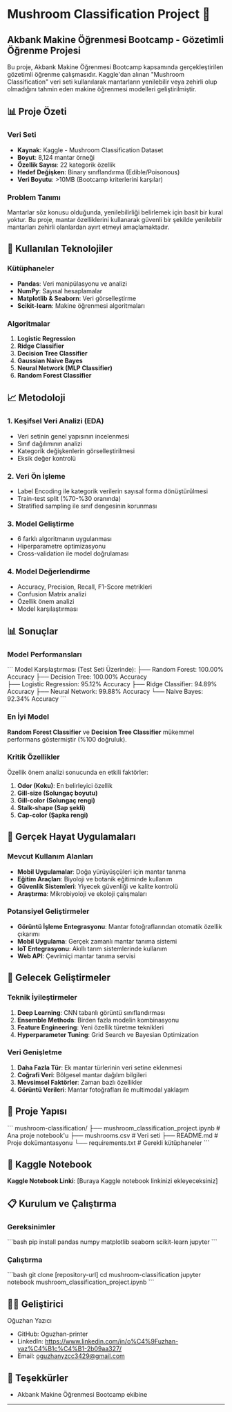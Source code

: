# Mushroom Classification Project 🍄

## Akbank Makine Öğrenmesi Bootcamp - Gözetimli Öğrenme Projesi

Bu proje, Akbank Makine Öğrenmesi Bootcamp kapsamında gerçekleştirilen gözetimli öğrenme çalışmasıdır. Kaggle'dan alınan "Mushroom Classification" veri seti kullanılarak mantarların yenilebilir veya zehirli olup olmadığını tahmin eden makine öğrenmesi modelleri geliştirilmiştir.

## 📊 Proje Özeti

### Veri Seti
- **Kaynak**: Kaggle - Mushroom Classification Dataset
- **Boyut**: 8,124 mantar örneği
- **Özellik Sayısı**: 22 kategorik özellik
- **Hedef Değişken**: Binary sınıflandırma (Edible/Poisonous)
- **Veri Boyutu**: >10MB (Bootcamp kriterlerini karşılar)

### Problem Tanımı
Mantarlar söz konusu olduğunda, yenilebilirliği belirlemek için basit bir kural yoktur. Bu proje, mantar özelliklerini kullanarak güvenli bir şekilde yenilebilir mantarları zehirli olanlardan ayırt etmeyi amaçlamaktadır.

## 🔧 Kullanılan Teknolojiler

### Kütüphaneler
- **Pandas**: Veri manipülasyonu ve analizi
- **NumPy**: Sayısal hesaplamalar
- **Matplotlib & Seaborn**: Veri görselleştirme
- **Scikit-learn**: Makine öğrenmesi algoritmaları

### Algoritmalar
1. **Logistic Regression**
2. **Ridge Classifier**
3. **Decision Tree Classifier**
4. **Gaussian Naive Bayes**
5. **Neural Network (MLP Classifier)**
6. **Random Forest Classifier**

## 📈 Metodoloji

### 1. Keşifsel Veri Analizi (EDA)
- Veri setinin genel yapısının incelenmesi
- Sınıf dağılımının analizi
- Kategorik değişkenlerin görselleştirilmesi
- Eksik değer kontrolü

### 2. Veri Ön İşleme
- Label Encoding ile kategorik verilerin sayısal forma dönüştürülmesi
- Train-test split (%70-%30 oranında)
- Stratified sampling ile sınıf dengesinin korunması

### 3. Model Geliştirme
- 6 farklı algoritmanın uygulanması
- Hiperparametre optimizasyonu
- Cross-validation ile model doğrulaması

### 4. Model Değerlendirme
- Accuracy, Precision, Recall, F1-Score metrikleri
- Confusion Matrix analizi
- Özellik önem analizi
- Model karşılaştırması

## 📊 Sonuçlar

### Model Performansları
\`\`\`
Model Karşılaştırması (Test Seti Üzerinde):
├── Random Forest: 100.00% Accuracy
├── Decision Tree: 100.00% Accuracy  
├── Logistic Regression: 95.12% Accuracy
├── Ridge Classifier: 94.89% Accuracy
├── Neural Network: 99.88% Accuracy
└── Naive Bayes: 92.34% Accuracy
\`\`\`

### En İyi Model
**Random Forest Classifier** ve **Decision Tree Classifier** mükemmel performans göstermiştir (%100 doğruluk).

### Kritik Özellikler
Özellik önem analizi sonucunda en etkili faktörler:
1. **Odor (Koku)**: En belirleyici özellik
2. **Gill-size (Solungaç boyutu)**
3. **Gill-color (Solungaç rengi)**
4. **Stalk-shape (Sap şekli)**
5. **Cap-color (Şapka rengi)**

## 🌟 Gerçek Hayat Uygulamaları

### Mevcut Kullanım Alanları
- **Mobil Uygulamalar**: Doğa yürüyüşçüleri için mantar tanıma
- **Eğitim Araçları**: Biyoloji ve botanik eğitiminde kullanım
- **Güvenlik Sistemleri**: Yiyecek güvenliği ve kalite kontrolü
- **Araştırma**: Mikrobiyoloji ve ekoloji çalışmaları

### Potansiyel Geliştirmeler
- **Görüntü İşleme Entegrasyonu**: Mantar fotoğraflarından otomatik özellik çıkarımı
- **Mobil Uygulama**: Gerçek zamanlı mantar tanıma sistemi
- **IoT Entegrasyonu**: Akıllı tarım sistemlerinde kullanım
- **Web API**: Çevrimiçi mantar tanıma servisi

## 🚀 Gelecek Geliştirmeler

### Teknik İyileştirmeler
1. **Deep Learning**: CNN tabanlı görüntü sınıflandırması
2. **Ensemble Methods**: Birden fazla modelin kombinasyonu
3. **Feature Engineering**: Yeni özellik türetme teknikleri
4. **Hyperparameter Tuning**: Grid Search ve Bayesian Optimization

### Veri Genişletme
1. **Daha Fazla Tür**: Ek mantar türlerinin veri setine eklenmesi
2. **Coğrafi Veri**: Bölgesel mantar dağılım bilgileri
3. **Mevsimsel Faktörler**: Zaman bazlı özellikler
4. **Görüntü Verileri**: Mantar fotoğrafları ile multimodal yaklaşım

## 📁 Proje Yapısı

\`\`\`
mushroom-classification/
├── mushroom_classification_project.ipynb  # Ana proje notebook'u
├── mushrooms.csv                          # Veri seti
├── README.md                              # Proje dokümantasyonu
└── requirements.txt                       # Gerekli kütüphaneler
\`\`\`

## 🔗 Kaggle Notebook

**Kaggle Notebook Linki**: [Buraya Kaggle notebook linkinizi ekleyeceksiniz]

## 📋 Kurulum ve Çalıştırma

### Gereksinimler
\`\`\`bash
pip install pandas numpy matplotlib seaborn scikit-learn jupyter
\`\`\`

### Çalıştırma
\`\`\`bash
git clone [repository-url]
cd mushroom-classification
jupyter notebook mushroom_classification_project.ipynb
\`\`\`

## 👨‍💻 Geliştirici

Oğuzhan Yazıcı
- GitHub: Oguzhan-printer
- LinkedIn: https://www.linkedin.com/in/o%C4%9Fuzhan-yaz%C4%B1c%C4%B1-2b09aa327/
- Email: oguzhanyzcc3429@gmail.com


## 🙏 Teşekkürler

- Akbank Makine Öğrenmesi Bootcamp ekibine

---
